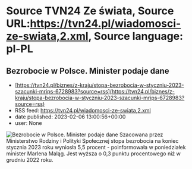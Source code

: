 # Source TVN24 Ze świata, Source URL:https://tvn24.pl/wiadomosci-ze-swiata,2.xml, Source language: pl-PL

## Bezrobocie w Polsce. Minister podaje dane
 - [https://tvn24.pl/biznes/z-kraju/stopa-bezrobocia-w-styczniu-2023-szacunki-mrips-6728983?source=rss](https://tvn24.pl/biznes/z-kraju/stopa-bezrobocia-w-styczniu-2023-szacunki-mrips-6728983?source=rss)
 - RSS feed: https://tvn24.pl/wiadomosci-ze-swiata,2.xml
 - date published: 2023-02-06 13:00:56+00:00
 - user: None

<img alt="Bezrobocie w Polsce. Minister podaje dane" src="https://tvn24.pl/najnowsze/cdn-zdjecie-6q5hrp-warszawa-ludzie-ulica-5665411/alternates/LANDSCAPE_1280" />
    Szacowana przez Ministerstwo Rodziny i Polityki Społecznej stopa bezrobocia na koniec stycznia 2023 roku wyniosła 5,5 procent - poinformowała w poniedziałek minister Marlena Maląg. Jest wyższa o 0,3 punktu procentowego niż w grudniu 2022 roku.
